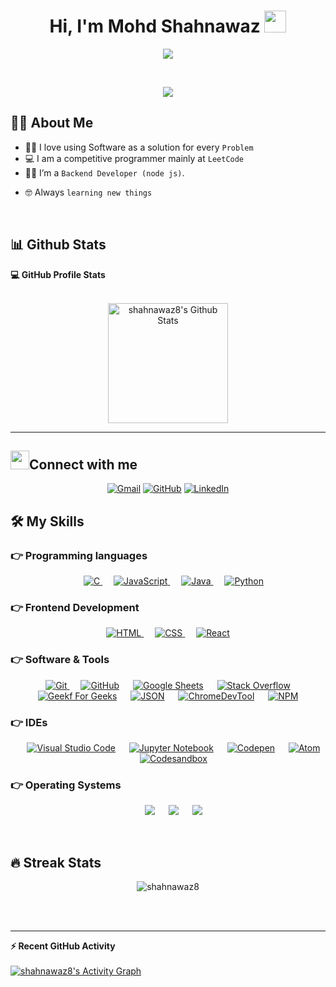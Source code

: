 <h1 align="center" >  Hi, I'm Mohd Shahnawaz <img src="https://media.giphy.com/media/hvRJCLFzcasrR4ia7z/giphy.gif" width="35"> </h1>
<p align="center"> 
  <a href="https://github.com/DenverCoder1/readme-typing-svg"><img src="https://readme-typing-svg.herokuapp.com?lines=Backend+Developer+Open+To+Work;Competitive+Programmer;DS%20|%20Algorithms%20|%20OOP%20;Always%20learning%20new%20things&center=true&width=1000&height=100"></a>
</p>
<br>

<p align="center">  
    <img src="http://hits.dwyl.com/shahnawaz8/ABSphreak.svg">
</p>


## :sassy_man:  About Me
- :technologist: I love using Software as a solution for every `Problem`
- :computer: I am a competitive programmer mainly at `LeetCode`  
- :student: I’m a `Backend Developer (node js)`. 
<!-- - :thinking: I’m currently open for: `An Intern` or a new `job opportunity`, this is [MY RESUME](https://drive.google.com/file/d/1M8TdAhP5JieYLcoCpFEGNERBNlv9IeUv/view?usp=sharing) And [MY Portfolio](https://myportfolio-2022.vercel.app/).-->
- :nerd_face: Always `learning new things`

<br>
<!-- <h2>Contribution</h2>  
![snake gif](https://github.com/shahnawaz8/shahnawaz8/blob/output/github-contribution-grid-snake.gif)
 -->

## 📊 Github Stats



  <summary><b>💻 GitHub Profile Stats</b></summary>
  <br/>
  <p align="center">
    <a href="https://github.com/shahnwaz8/github-readme-stats"><img alt="shahnawaz8's Github Stats" src="https://github-readme-stats.vercel.app/api?username=shahnawaz8&show_icons=true&count_private=true&theme=algolia" height="192px"/> </a>
<br/>
  </p> 




----


## <img src="https://media.giphy.com/media/iY8CRBdQXODJSCERIr/giphy.gif" width="30px">Connect with me
<p align="center">
	<a href="mailto:mohdshahnawz846@gmail.com"><img img src="https://img.shields.io/badge/gmail-%23EA4335.svg?style=plastic&logo=gmail&logoColor=white" alt="Gmail"/></a>
	<a href="https://github.com/shahnawaz8"><img src="https://img.shields.io/badge/github-%23181717.svg?style=plastic&logo=github&logoColor=white" alt="GitHub"/></a>
	<a href="https://www.linkedin.com/in/shahnawaz8/"><img src="https://img.shields.io/badge/linkedin-%230A66C2.svg?style=plastic&logo=linkedin&logoColor=white" alt="LinkedIn"/></a>
	<!-- <a href="https://wa.me/918650090359"><img src="https://img.shields.io/badge/whatsapp-%2325D366.svg?style=plastic&logo=whatsapp&logoColor=white" alt="Whatsapp"/></a> -->
<!-- 	<a href="https://www.facebook.com/shahnawaz846"><img src="https://img.shields.io/badge/facebook-%231877F2.svg?style=plastic&logo=facebook&logoColor=white" alt="Facebook"/></a> -->
<!-- 	<a href="https://www.instagram.com/shahnawaz.offical25/"><img src="https://img.shields.io/badge/instagram-%23E4405F.svg?style=plastic&logo=instagram&logoColor=white" alt="Instagram"/></a> -->
</p>




## 🛠️ My Skills

### 👉 Programming languages 

<p align="center"> 
  &emsp;

 
  <a href="https://www.cprogramming.com/" target="_blank"> 
    <img alt="C" src="https://img.shields.io/badge/C%20-%232370ED.svg?style=plastic&logo=c&logoColor=white">
  </a> 
  &emsp;
  <a href="https://developer.mozilla.org/en-US/docs/Web/JavaScript" target="_blank"> 
     <img alt="JavaScript" src="https://img.shields.io/badge/JavaScript%20-%23F7DF1E.svg?style=plastic&logo=javascript&logoColor=black">
   </a>
  &emsp;
  <a href="https://www.java.com" target="_blank"> 
    <img alt="Java" src="https://img.shields.io/badge/PHP-%23007396.svg?style=plastic&logo=java&logoColor=white">
  </a>
  &emsp;
   <a href="https://www.python.org" target="_blank"> 
    <img alt="Python" src="https://img.shields.io/badge/Python%20-%2314354C.svg?style=plastic&logo=python&logoColor=white">
  </a>
</p>

### 👉 Frontend Development
<p align="center"> 
  &emsp; 
  <a href="https://www.w3.org/html/" target="_blank"> 
   <img alt="HTML" src="https://img.shields.io/badge/HTML5%20-%23E34F26.svg?style=plastic&logo=html5&logoColor=white">
  </a>   
  &emsp;
  <a href="https://www.w3schools.com/css/" target="_blank">
    <img alt="CSS" src="https://img.shields.io/badge/CSS%20-%231572B6.svg?style=plastic&logo=css3&logoColor=white">
  </a> 
&emsp;
    <a href="#"> <img alt="React" src="https://img.shields.io/badge/React%20-%2334A853.svg?style=plastic&logo=react&logoColor=cyan"></a>
  &emsp;

	
	
	

</p>

 ### 👉 Software & Tools
 
<p align="center">
  &emsp;
    <a href="#"><img alt="Git" src="https://img.shields.io/badge/Git%20-%23F05033.svg?style=plastic&logo=git&logoColor=white"> </a>
  &emsp;
    <a href="#"><img alt="GitHub" src="https://img.shields.io/badge/github-%23181717.svg?style=plastic&logo=github&logoColor=white"></a>
  &emsp;
    <a href="#"><img alt="Google Sheets" src="https://img.shields.io/badge/Google%20Sheets%20-%2334A853.svg?style=plastic&logo=google%20sheets&logoColor=white"></a>
  &emsp;
    <a href="#"><img alt="Stack Overflow" src="https://img.shields.io/badge/-Stack%20Overflow-FE7A16?style=plastic&logo=stack-overflow&logoColor=white"></a>
  &emsp;
    <a href="#"><img alt="Geekf For Geeks" src="https://img.shields.io/badge/geeksforgeeks-%230F9D58.svg?style=plastic&logo=geeksforgeeks&logoColor=white"></a>
  &emsp;
    <a href="#"> <img alt="JSON" img src="https://img.shields.io/badge/json-%23000000.svg?style=plastic&logo=json&logoColor=white"></a>
	 &emsp;
    <a href="#"> <img alt="ChromeDevTool" src="https://img.shields.io/badge/ChromeDevTool-%232C2255.svg?&style=plastic&logo=chromedevtool%20ide&logoColor=white" /></a>
	&emsp;
    <a href="#"> <img alt="NPM" src="https://img.shields.io/badge/Npm-%2343B02A.svg?&style=plastic&logo=npm&logoColor=white"></a>
</p>

 ### 👉 IDEs
 
<p align="center">
  &emsp;
    <a href="#"><img alt="Visual Studio Code" src="https://img.shields.io/badge/Visual%20Studio%20Code-0078d7.svg?style=plastic&logo=visual-studio-code&logoColor=white"></a>
	 &emsp;
    <a href="#"><img alt="Jupyter Notebook" src="https://img.shields.io/badge/Jupyter%20Notebook-000000?style=plastic&logo=jupyter%20notebook&logoColor=white"></a>
	 &emsp;
    <a href="#"><img alt="Codepen" src="https://img.shields.io/badge/Codepen-%235586A4.svg?style=plastic&logo=codepen&logoColor=white"></a>
  &emsp;
    <a href="#"><img alt="Atom" src="https://img.shields.io/badge/Atom-%2366595C.svg?&style=plastic&logo=atom&logoColor=white" /></a>
	 &emsp;
    <a href="#"><img alt="Codesandbox" src="https://img.shields.io/badge/Codesandbox-%23181717.svg?&style=plastic&logo=codesandbox&logoColor=white" /></a>
 
</p>

<!--  ### 👉 Competitive Programming & Problem Solving
 
<p align="center">
  &emsp;
    <a href="#"><img alt = "Codeforces" src="https://img.shields.io/badge/codeforces%20-%231F8ACB.svg?style=plastic&logo=codeforces&logoColor=white" /></a>	
  &emsp;
    <a href="#"><img alt = "Leetcode" src="https://img.shields.io/badge/leetcode%20-%23FFA116.svg?style=plastic&logo=leetcode&logoColor=black" /></a>
  &emsp;
    <a href="#"><img alt = "Huckerrank" src="https://img.shields.io/badge/hackerrank-%232EC866.svg?style=plastic&logo=hackerrank&logoColor=white" /></a>
  &emsp;
    <a href="#"><img alt = "CodeChef" src="https://img.shields.io/badge/codechef-%235B4638.svg?style=plastic&logo=codechef&logoColor=white" /></a>
  &emsp;
    <a href="#"><img alt = "Google" src="https://img.shields.io/badge/google-%234285F4.svg?style=plastic&logo=google&logoColor=white" /></a>
  &emsp;
    <a href="#"><img alt = "Codin Game" src="https://img.shields.io/badge/codingame-%23F2BB13.svg?&style=plastic&logo=codingame&logoColor=black" /></a>
</p> -->

 ### 👉 Operating Systems
 
<p align="center">
  &emsp;
    <a href="#"><img src="https://img.shields.io/badge/Linux-FCC624?style=plastic&logo=linux&logoColor=black"></a>
  &emsp;
    <a href="#"><img src="https://img.shields.io/badge/Ubuntu-E95420?style=plastic&logo=ubuntu&logoColor=white"></a>
  &emsp;
    <a href="#"><img src="https://img.shields.io/badge/Windows-0078D6?style=plastic&logo=windows&logoColor=white"></a>	  
</p>

<br/>


## 🔥 Streak Stats
<p align="center"> <img src="https://github-readme-streak-stats.herokuapp.com/?user=shahnawaz8&theme=algolia" alt="shahnawaz8" /> </p>

<br>
<br>

----

  <summary><b>⚡ Recent GitHub Activity</b></summary>
  <br/>
   <a href="https://github.com/shahnawaz8"><img alt="shahnawaz8's Activity Graph" src="https://activity-graph.herokuapp.com/graph?username=shahnawaz8&custom_title=shahnawaz8's%20Contribution%20Graph&theme=react-dark" /></a>
  <br/>


<br/>
